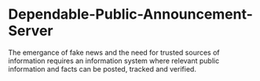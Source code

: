 # Dependable-Public-Announcement-Server
The emergance of fake news and the need for trusted sources of information requires an information system where relevant public information and facts can be posted, tracked and verified.
